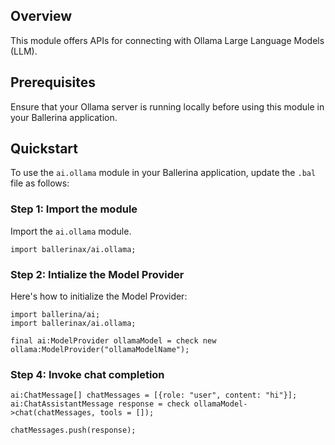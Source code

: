 ## Overview

This module offers APIs for connecting with Ollama Large Language Models (LLM).

## Prerequisites

Ensure that your Ollama server is running locally before using this module in your Ballerina application.

## Quickstart

To use the `ai.ollama` module in your Ballerina application, update the `.bal` file as follows:

### Step 1: Import the module

Import the `ai.ollama` module.

```ballerina
import ballerinax/ai.ollama;
```

### Step 2: Intialize the Model Provider

Here's how to initialize the Model Provider:

```ballerina
import ballerina/ai;
import ballerinax/ai.ollama;

final ai:ModelProvider ollamaModel = check new ollama:ModelProvider("ollamaModelName");
```

### Step 4: Invoke chat completion

```
ai:ChatMessage[] chatMessages = [{role: "user", content: "hi"}];
ai:ChatAssistantMessage response = check ollamaModel->chat(chatMessages, tools = []);

chatMessages.push(response);
```

